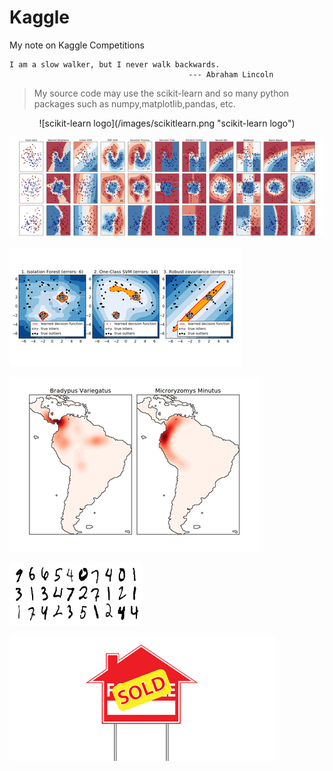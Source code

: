# Kaggle
My note on Kaggle Competitions

```
I am a slow walker, but I never walk backwards.   
                                        --- Abraham Lincoln
```

> My source code may use the scikit-learn and so many python packages such as numpy,matplotlib,pandas, etc.

<div align=center>
![scikit-learn logo](/images/scikitlearn.png "scikit-learn logo")
</div>

![sklearn_1](/images/sklearn_classifier_carousel.png "sklearn_1")

![sklearn_2](/images/sklearn_detection.png "sklearn_2")

![sklearn_3](/images/sklearn.png "sklearn_3")

![kaggle_digitRecognition](/images/kaggle_digit_classification.png "kaggle_digitRecognition")

![kaggle_housePrice](/images/kaggle_house_price.png "kaggle_housePrice")
